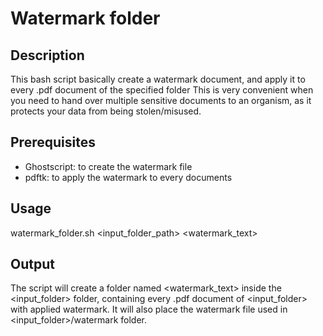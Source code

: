 Watermark folder
===============

## Description
This bash script basically create a watermark document, and apply it to every .pdf document of the specified folder
This is very convenient when you need to hand over multiple sensitive documents to an organism, as it protects your data from being stolen/misused.

## Prerequisites
- Ghostscript: to create the watermark file
- pdftk: to apply the watermark to every documents

## Usage
watermark_folder.sh <input_folder_path> <watermark_text>

## Output
The script will create a folder named <watermark_text> inside the <input_folder> folder, containing every .pdf document of <input_folder> with applied watermark.
It will also place the watermark file used in <input_folder>/watermark folder.
